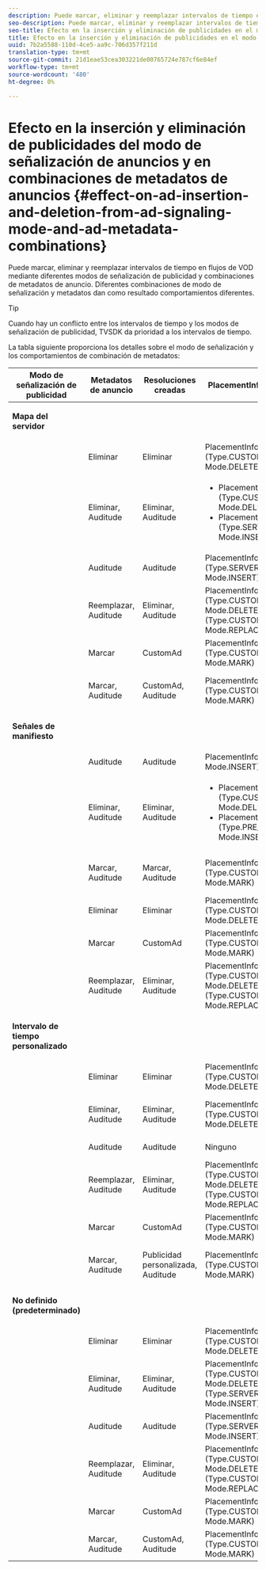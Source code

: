 ```yaml
---
description: Puede marcar, eliminar y reemplazar intervalos de tiempo en flujos de VOD mediante diferentes modos de señalización de publicidad y combinaciones de metadatos de anuncio. Diferentes combinaciones de modo de señalización y metadatos dan como resultado comportamientos diferentes.
seo-description: Puede marcar, eliminar y reemplazar intervalos de tiempo en flujos de VOD mediante diferentes modos de señalización de publicidad y combinaciones de metadatos de anuncio. Diferentes combinaciones de modo de señalización y metadatos dan como resultado comportamientos diferentes.
seo-title: Efecto en la inserción y eliminación de publicidades en el modo de señalización de anuncios y en las combinaciones de metadatos de anuncios
title: Efecto en la inserción y eliminación de publicidades en el modo de señalización de anuncios y en las combinaciones de metadatos de anuncios
uuid: 7b2a5588-110d-4ce5-aa9c-706d357f211d
translation-type: tm+mt
source-git-commit: 21d1eae53cea303221de00765724e787cf6e84ef
workflow-type: tm+mt
source-wordcount: '480'
ht-degree: 0%

---
```



# Efecto en la inserción y eliminación de publicidades del modo de señalización de anuncios y en combinaciones de metadatos de anuncios {#effect-on-ad-insertion-and-deletion-from-ad-signaling-mode-and-ad-metadata-combinations}

Puede marcar, eliminar y reemplazar intervalos de tiempo en flujos de VOD mediante diferentes modos de señalización de publicidad y combinaciones de metadatos de anuncio. Diferentes combinaciones de modo de señalización y metadatos dan como resultado comportamientos diferentes.

>[!TIP]
>
>Cuando hay un conflicto entre los intervalos de tiempo y los modos de señalización de publicidad, TVSDK da prioridad a los intervalos de tiempo.

La tabla siguiente proporciona los detalles sobre el modo de señalización y los comportamientos de combinación de metadatos:

<table id="table_6044AA1ACFA244FA814EA2D0766C6D12"> 
 <thead> 
  <tr> 
   <th class="entry"> Modo de señalización de publicidad </th> 
   <th class="entry"> Metadatos de anuncio </th> 
   <th class="entry"> Resoluciones creadas </th> 
   <th class="entry"><span class="codeph"> </span> PlacementInformationscreados </th> 
   <th class="entry"> Comportamiento resultante </th> 
  </tr> 
 </thead>
 <tbody> 
  <tr> 
   <td colname="1"> <p><b>Mapa del servidor</b> </p> </td> 
   <td colname="2"> </td> 
   <td colname="3"> </td> 
   <td colname="4"> </td> 
   <td colname="5"> </td> 
  </tr> 
  <tr> 
   <td> </td> 
   <td> Eliminar </td> 
   <td> Eliminar </td> 
   <td><span class="codeph"> PlacementInfo (Type.CUSTOM_TIME_RANGE, Mode.DELETE)</span> </td> 
   <td> Rangos eliminados </td> 
  </tr> 
  <tr> 
   <td></td> 
   <td> Eliminar, Auditude </td> 
   <td> Eliminar, Auditude </td> 
   <td> 
    <ul id="ul_E0A2F885E93B4D23A486C37B305E17D8"> 
     <li id="li_D977B398D3904A44AFEC4B05AB0E3340"><span class="codeph"> PlacementInfo (Type.CUSTOM_TIME_RANGE, Mode.DELETE),  </span> </li> 
     <li id="li_439886CB38AA46239C2E40352443888A"><span class="codeph"> PlacementInfo (Type.SERVER_MAP, Mode.INSERT)</span> </li> 
    </ul> </td> 
   <td> Rangos eliminados, publicidades insertadas </td> 
  </tr> 
  <tr> 
   <td></td> 
   <td> Auditude </td> 
   <td> Auditude </td> 
   <td><span class="codeph"> PlacementInfo (Type.SERVER_MAP, Mode.INSERT)</span> </td> 
   <td> Publicidades insertadas </td> 
  </tr> 
  <tr> 
   <td></td> 
   <td> Reemplazar, Auditude </td> 
   <td> Eliminar, Auditude </td> 
   <td><span class="codeph"> PlacementInfo (Type.CUSTOM_TIME_RANGE, Mode.DELETE), PlacementInfo (Type.CUSTOM_TIME_RANGE, Mode.REPLACE)</span> </td> 
   <td> Rangos reemplazados </td> 
  </tr> 
  <tr> 
   <td></td> 
   <td> Marcar </td> 
   <td> CustomAd </td> 
   <td><span class="codeph"> PlacementInfo (Type.CUSTOM_TIME_RANGE, Mode.MARK)</span> </td> 
   <td> Intervalos marcados </td> 
  </tr> 
  <tr> 
   <td></td> 
   <td> Marcar, Auditude </td> 
   <td> CustomAd, Auditude </td> 
   <td><span class="codeph"> PlacementInfo (Type.CUSTOM_TIME_RANGE, Mode.MARK)</span> </td> 
   <td> Intervalos marcados, sin anuncios insertados </td> 
  </tr> 
  <tr> 
   <td colname="1"> <p><b>Señales de manifiesto</b> </p> </td> 
   <td colname="2"> </td> 
   <td colname="3"> </td> 
   <td colname="4"> </td> 
   <td colname="5"> </td> 
  </tr> 
  <tr> 
   <td></td> 
   <td> Auditude </td> 
   <td> Auditude </td> 
   <td><span class="codeph"> PlacementInfo (Type.PRE_ROLL, Mode.INSERT)</span> </td> 
   <td> Publicidades insertadas </td> 
  </tr> 
  <tr> 
   <td></td> 
   <td> Eliminar, Auditude </td> 
   <td> Eliminar, Auditude </td> 
   <td> 
    <ul id="ul_2DD298538E9344B9BAB882485BB57747"> 
     <li id="li_F39A69EFA7ED45C18978A2C462AF7641"><span class="codeph"> PlacementInfo (Type.CUSTOM_TIME_RANGE, Mode.DELETE)</span> </li> 
     <li id="li_8CCDA3B1C63F4BC396F28F443D8C42F8"><span class="codeph"> PlacementInfo (Type.PRE_ROLL, Mode.INSERT)</span> </li> 
    </ul> </td> 
   <td> Rangos eliminados, publicidades insertadas </td> 
  </tr> 
  <tr> 
   <td></td> 
   <td> Marcar, Auditude </td> 
   <td> Marcar, Auditude </td> 
   <td><span class="codeph"> PlacementInfo (Type.CUSTOM_TIME_RANGE, Mode.MARK)</span> </td> 
   <td> Intervalos marcados, sin anuncios insertados </td> 
  </tr> 
  <tr> 
   <td></td> 
   <td> Eliminar </td> 
   <td> Eliminar </td> 
   <td><span class="codeph"> PlacementInfo (Type.CUSTOM_TIME_RANGE, Mode.DELETE)</span> </td> 
   <td> Rangos eliminados </td> 
  </tr> 
  <tr> 
   <td></td> 
   <td> Marcar </td> 
   <td> CustomAd </td> 
   <td><span class="codeph"> PlacementInfo (Type.CUSTOM_TIME_RANGE, Mode.MARK)</span> </td> 
   <td> Intervalos marcados </td> 
  </tr> 
  <tr> 
   <td></td> 
   <td> Reemplazar, Auditude </td> 
   <td> Eliminar, Auditude </td> 
   <td><span class="codeph"> PlacementInfo (Type.CUSTOM_TIME_RANGE, Mode.DELETE), PlacementInfo (Type.CUSTOM_TIME_RANGE, Mode.REPLACE)</span> </td> 
   <td> Rangos reemplazados </td> 
  </tr> 
  <tr> 
   <td colname="1"> <p><b>Intervalo de tiempo personalizado</b> </p> </td> 
   <td colname="2"> </td> 
   <td colname="3"> </td> 
   <td colname="4"> </td> 
   <td colname="5"> </td> 
  </tr> 
  <tr> 
   <td></td> 
   <td> Eliminar </td> 
   <td> Eliminar </td> 
   <td><span class="codeph"> PlacementInfo (Type.CUSTOM_TIME_RANGE, Mode.DELETE)</span> </td> 
   <td> Rangos eliminados </td> 
  </tr> 
  <tr> 
   <td></td> 
   <td> Eliminar, Auditude </td> 
   <td> Eliminar, Auditude </td> 
   <td><span class="codeph"> PlacementInfo (Type.CUSTOM_TIME_RANGE, Mode.DELETE)</span> </td> 
   <td> Rangos eliminados, sin publicidades insertadas </td> 
  </tr> 
  <tr> 
   <td></td> 
   <td> Auditude </td> 
   <td> Auditude </td> 
   <td> Ninguno </td> 
   <td> No se insertaron publicidades </td> 
  </tr> 
  <tr> 
   <td></td> 
   <td> Reemplazar, Auditude </td> 
   <td> Eliminar, Auditude </td> 
   <td><span class="codeph"> PlacementInfo (Type.CUSTOM_TIME_RANGE, Mode.DELETE), PlacementInfo (Type.CUSTOM_TIME_RANGE, Mode.REPLACE)</span> </td> 
   <td> Intervalos reemplazados por publicidades </td> 
  </tr> 
  <tr> 
   <td></td> 
   <td> Marcar </td> 
   <td> CustomAd </td> 
   <td><span class="codeph"> PlacementInfo (Type.CUSTOM_TIME_RANGE, Mode.MARK)</span> </td> 
   <td> Intervalos marcados </td> 
  </tr> 
  <tr> 
   <td></td> 
   <td> Marcar, Auditude </td> 
   <td> Publicidad personalizada, Auditude </td> 
   <td><span class="codeph"> PlacementInfo (Type.CUSTOM_TIME_RANGE, Mode.MARK)</span> </td> 
   <td> Intervalos marcados, sin anuncios insertados </td> 
  </tr> 
  <tr> 
   <td colname="1"> <p><b>No definido (predeterminado)</b> </p> </td> 
   <td colname="2"> </td> 
   <td colname="3"> </td> 
   <td colname="4"> </td> 
   <td colname="5"> </td> 
  </tr> 
  <tr> 
   <td></td> 
   <td> Eliminar </td> 
   <td> Eliminar </td> 
   <td><span class="codeph"> PlacementInfo (Type.CUSTOM_TIME_RANGE, Mode.DELETE)</span> </td> 
   <td> Rangos eliminados </td> 
  </tr> 
  <tr> 
   <td></td> 
   <td> Eliminar, Auditude </td> 
   <td> Eliminar, Auditude </td> 
   <td><span class="codeph"> PlacementInfo (Type.CUSTOM_TIME_RANGE, Mode.DELETE), PlacementInfo (Type.SERVER_MAP, Mode.INSERT)</span> </td> 
   <td> Rangos eliminados, publicidades insertadas </td> 
  </tr> 
  <tr> 
   <td></td> 
   <td> Auditude </td> 
   <td> Auditude </td> 
   <td><span class="codeph"> PlacementInfo (Type.SERVER_MAP, Mode.INSERT)</span> </td> 
   <td> Publicidades insertadas </td> 
  </tr> 
  <tr> 
   <td></td> 
   <td> Reemplazar, Auditude </td> 
   <td> Eliminar, Auditude </td> 
   <td><span class="codeph"> PlacementInfo (Type.CUSTOM_TIME_RANGE, Mode.DELETE), PlacementInfo (Type.CUSTOM_TIME_RANGE, Mode.REPLACE)</span> </td> 
   <td> Intervalos reemplazados por publicidades </td> 
  </tr> 
  <tr> 
   <td></td> 
   <td> Marcar </td> 
   <td> CustomAd </td> 
   <td><span class="codeph"> PlacementInfo (Type.CUSTOM_TIME_RANGE, Mode.MARK)</span> </td> 
   <td> Intervalos marcados </td> 
  </tr> 
  <tr> 
   <td></td> 
   <td> Marcar, Auditude </td> 
   <td> CustomAd, Auditude </td> 
   <td><span class="codeph"> PlacementInfo (Type.CUSTOM_TIME_RANGE, Mode.MARK)</span> </td> 
   <td> Intervalos marcados </td> 
  </tr> 
 </tbody> 
</table>

